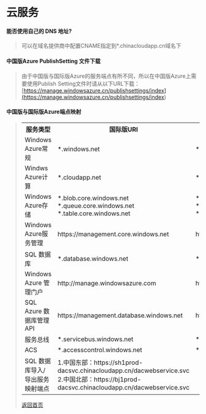 # 云服务

#### 能否使用自己的 DNS 地址?
>可以在域名提供商中配置CNAME指定到*.chinacloudapp.cn域名下

#### 中国版Azure PublishSetting 文件下载
>由于中国版与国际版Azure的服务端点有所不同，所以在中国版Azure上需要使用Publish Setting文件时请从以下URL下载：[https://manage.windowsazure.cn/publishsettings/index](<https://manage.windowsazure.cn/publishsettings/index>)

#### 中国版与国际版Azure端点映射
><table>
<tbody>
    <tr>
        <th>服务类型</th>
        <th>国际版URI</th>
        <th>中国版URI</th>
    </tr>
    <tr>
        <td>Windows Azure常规</td>
        <td>*.windows.net</td>
        <td>*.chinacloudapi.cn</td>
    </tr>
    <tr>
        <td>Windws Azure计算</td>
        <td>*.cloudapp.net</td>
        <td>*.chinacloudapp.cn</td>
    </tr>
    <tr>
        <td>Windows Azure存储</td>
        <td>*.blob.core.windows.net<br>
        *.queue.core.windows.net<br>
        *.table.core.windows.net</td>
        <td>*.blob.core.chinacloudapi.cn<br>
        *.queue.core.chinacloudapi.cn<br>
        *.table.core.chinacloudapi.cn</td>
    </tr>
    <tr>
        <td>Windows Azure服务管理</td>
        <td>https://management.core.windows.net</td>
        <td>https://management.core.windows.net</td>
    </tr>
    <tr>
        <td>SQL 数据库</td>
        <td>*.database.windows.net</td>
        <td>*.database.chinacloudapi.cn</td>
    </tr>
    <tr>
        <td>Windows Azure 管理门户</td>
        <td>http://manage.windowsazure.com</td>
        <td>http://manage.windowsazure.cn</td>
    </tr>
    <tr>
        <td>SQL Azure 数据库管理 API</td>
        <td>https://management.database.windows.net</td>
        <td>https://management.database..chinacloudapi.cn</td>
    </tr>
    <tr>
        <td>服务总线</td>
        <td>*.servicebus.windows.net</td>
        <td>*.servicebus.chinacloudapi.cn</td>
    </tr>
    <tr>
        <td>ACS</td>
        <td>*.accesscontrol.windows.net </td>
        <td>*.accesscontrol.chinacloudapi.cn</td>
    </tr>
    <tr>
        <td>SQL 数据库导入/导出服务映射端点</td>
        <td>1.中国东部：https://sh1prod-dacsvc.chinacloudapp.cn/dacwebservice.svc<br>2.中国北部：https://bj1prod-dacsvc.chinacloudapp.cn/dacwebservice.svc</td>
        <td></td>
    </tr>
</tbody>
</table>

[返回首页](</index.md>)
